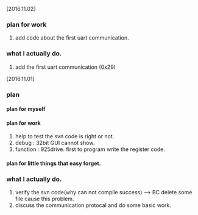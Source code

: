 [2016.11.02]
### plan for work
1. add code about the first uart communication.

### what I actually do.
1. add the first uart communication (0x29)


[2016.11.01]
### plan
#### plan for myself

#### plan for work
1. help to test the svn code is right or not.
2. debug : 32bit GUI cannot show.
3. function : 925drive. first to program write the register code.

#### plan for little things that easy forget.

### what I actually do.
1. verify the svn code(why can not compile success) --> BC delete some file cause this problem.
2. discuss the communication protocal and do some basic work.

